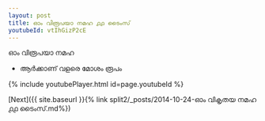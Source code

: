 ```yaml
---
layout: post
title: ഓം വിരൂപയാ നമഹ ൧൧ ടൈംസ്
youtubeId: vtIhGizP2cE
---
```

 
 
 ഓം വിരൂപയാ നമഹ 
 
 -  ആർക്കാണ് വളരെ മോശം രൂപം 
 
  
 
  
 
 
 
 
 
 


{% include youtubePlayer.html id=page.youtubeId %}
 
[Next]({{ site.baseurl }}{% link  split2/_posts/2014-10-24-ഓം വികൃതയ നമഹ ൧൧ ടൈംസ്.md%})
 
